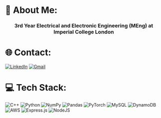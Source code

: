 # 💫 About Me:
### <p align="center"> 3rd Year Electrical and Electronic Engineering (MEng) at Imperial College London </p>


# 🌐 Contact:
[![LinkedIn](https://img.shields.io/badge/LinkedIn-%230077B5.svg?style=for-the-badge&logo=linkedin&logoColor=white)](https://linkedin.com/in/savraj-sian-766223170/) [![Gmail](https://img.shields.io/badge/Gmail-D14836?style=for-the-badge&logo=gmail&logoColor=white)](mailto:avrajsian@gmail.com) 

# 💻 Tech Stack:
![C++](https://img.shields.io/badge/c++-%2300599C.svg?style=for-the-badge&logo=c%2B%2B&logoColor=white) ![Python](https://img.shields.io/badge/python-3670A0?style=for-the-badge&logo=python&logoColor=ffdd54) ![NumPy](https://img.shields.io/badge/numpy-%23013243.svg?style=for-the-badge&logo=numpy&logoColor=white) ![Pandas](https://img.shields.io/badge/pandas-%23150458.svg?style=for-the-badge&logo=pandas&logoColor=white) ![PyTorch](https://img.shields.io/badge/PyTorch-%23EE4C2C.svg?style=for-the-badge&logo=PyTorch&logoColor=white) ![MySQL](https://img.shields.io/badge/mysql-%2300f.svg?style=for-the-badge&logo=mysql&logoColor=white) ![DynamoDB](https://img.shields.io/static/v1?style=for-the-badge&message=DynamoDB&color=4053D6&logo=Amazon+DynamoDB&logoColor=FFFFFF&label=) ![AWS](https://img.shields.io/badge/AWS-%23FF9900.svg?style=for-the-badge&logo=amazon-aws&logoColor=white) ![Express.js](https://img.shields.io/badge/express.js-%23404d59.svg?style=for-the-badge&logo=express&logoColor=%2361DAFB) ![NodeJS](https://img.shields.io/badge/node.js-6DA55F?style=for-the-badge&logo=node.js&logoColor=white) 
